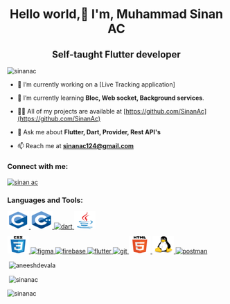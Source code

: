 <h1 align="center">Hello world,👋 I'm, Muhammad Sinan AC</h1>
<h2 align="center">Self-taught Flutter developer</h2>

<p align="left"> <img src="https://komarev.com/ghpvc/?username=sinanac&label=Profile%20views&color=0e75b6&style=flat" alt="sinanac" /> </p>


- 🔭 I’m currently working on a [Live Tracking application]

- 🌱 I’m currently learning **Bloc, Web socket, Background services**.

- 👨‍💻 All of my projects are available at [https://github.com/SinanAc](https://github.com/SinanAc)

- 💬 Ask me about **Flutter, Dart, Provider, Rest API's**

- 📫 Reach me at  **sinanac124@gmail.com** 

<h3 align="left">Connect with me:</h3>
<p align="left">
<a href="https://www.linkedin.com/in/sinan-ac-b1b09421b/" target="blank"><img align="center" src="https://raw.githubusercontent.com/rahuldkjain/github-profile-readme-generator/master/src/images/icons/Social/linked-in-alt.svg" alt="sinan ac" height="30" width="40" /></a>
</p>

<h3 align="left">Languages and Tools:</h3>

<p align="left"> <a href="https://www.cprogramming.com/" target="_blank" rel="noreferrer"> <img src="https://raw.githubusercontent.com/devicons/devicon/master/icons/c/c-original.svg" alt="c" width="50" height="40"/> </a> <a href="https://www.w3schools.com/cpp/" target="_blank" rel="noreferrer"> <img src="https://raw.githubusercontent.com/devicons/devicon/master/icons/cplusplus/cplusplus-original.svg" alt="cplusplus" width="50" height="40"/> </a> <a href="https://dart.dev" target="_blank" rel="noreferrer"> <img src="https://www.vectorlogo.zone/logos/dartlang/dartlang-icon.svg" alt="dart" width="50" height="40"/> </a> <a href="https://www.java.com" target="_blank" rel="noreferrer"> <img src="https://raw.githubusercontent.com/devicons/devicon/master/icons/java/java-original.svg" alt="java" width="50" height="40"/> </a> </p>

<p align="left"> <a href="https://www.w3schools.com/css/" target="_blank" rel="noreferrer"> <img src="https://raw.githubusercontent.com/devicons/devicon/master/icons/css3/css3-original-wordmark.svg" alt="css3" width="50" height="40"/> </a> <a href="https://www.figma.com/" target="_blank" rel="noreferrer"> <img src="https://www.vectorlogo.zone/logos/figma/figma-icon.svg" alt="figma" width="50" height="40"/> </a> <a href="https://firebase.google.com/" target="_blank" rel="noreferrer"> <img src="https://www.vectorlogo.zone/logos/firebase/firebase-icon.svg" alt="firebase" width="50" height="40"/> </a> <a href="https://flutter.dev" target="_blank" rel="noreferrer"> <img src="https://www.vectorlogo.zone/logos/flutterio/flutterio-icon.svg" alt="flutter" width="50" height="40"/> </a> <a href="https://git-scm.com/" target="_blank" rel="noreferrer"> <img src="https://www.vectorlogo.zone/logos/git-scm/git-scm-icon.svg" alt="git" width="50" height="40"/> </a> <a href="https://www.w3.org/html/" target="_blank" rel="noreferrer"> <img src="https://raw.githubusercontent.com/devicons/devicon/master/icons/html5/html5-original-wordmark.svg" alt="html5" width="50" height="40"/> </a> <a href="https://www.linux.org/" target="_blank" rel="noreferrer"> <img src="https://raw.githubusercontent.com/devicons/devicon/master/icons/linux/linux-original.svg" alt="linux" width="50" height="40"/> </a> <a href="https://postman.com" target="_blank" rel="noreferrer"> <img src="https://www.vectorlogo.zone/logos/getpostman/getpostman-icon.svg" alt="postman" width="50" height="40"/> </a> </p>

<p>&nbsp;<img align="center" src="https://github-readme-stats.vercel.app/api/top-langs?username=aneeshdevala&theme=dark&show_icons=true&locale=en&layout=compact" alt="aneeshdevala" /></p>

<p>&nbsp;<img align="center" src="https://github-readme-stats.vercel.app/api?username=sinanac&theme=dark&show_icons=true&locale=en" alt="sinanac" /></p>

<p><img align="center" src="https://github-readme-streak-stats.herokuapp.com/?user=sinanac&theme=dark&" alt="sinanac" /></p>

